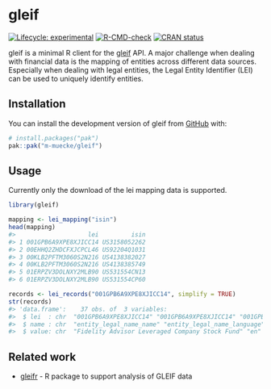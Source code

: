 
<!-- README.md is generated from README.Rmd. Please edit that file -->

# gleif

<!-- badges: start -->

[![Lifecycle:
experimental](https://img.shields.io/badge/lifecycle-experimental-orange.svg)](https://lifecycle.r-lib.org/articles/stages.html#experimental)
[![R-CMD-check](https://github.com/m-muecke/gleif/actions/workflows/R-CMD-check.yaml/badge.svg)](https://github.com/m-muecke/gleif/actions/workflows/R-CMD-check.yaml)
[![CRAN
status](https://www.r-pkg.org/badges/version/gleif)](https://CRAN.R-project.org/package=gleif)
<!-- badges: end -->

gleif is a minimal R client for the [gleif](https://www.gleif.org) API.
A major challenge when dealing with financial data is the mapping of
entities across different data sources. Especially when dealing with
legal entities, the Legal Entity Identifier (LEI) can be used to
uniquely identify entities.

## Installation

You can install the development version of gleif from
[GitHub](https://github.com/) with:

``` r
# install.packages("pak")
pak::pak("m-muecke/gleif")
```

## Usage

Currently only the download of the lei mapping data is supported.

``` r
library(gleif)

mapping <- lei_mapping("isin")
head(mapping)
#>                    lei         isin
#> 1 001GPB6A9XPE8XJICC14 US3158052262
#> 2 00EHHQ2ZHDCFXJCPCL46 US92204Q1031
#> 3 00KLB2PFTM3060S2N216 US4138382027
#> 4 00KLB2PFTM3060S2N216 US4138385749
#> 5 01ERPZV3DOLNXY2MLB90 US531554CN13
#> 6 01ERPZV3DOLNXY2MLB90 US531554CP60

records <- lei_records("001GPB6A9XPE8XJICC14", simplify = TRUE)
str(records)
#> 'data.frame':    37 obs. of  3 variables:
#>  $ lei  : chr  "001GPB6A9XPE8XJICC14" "001GPB6A9XPE8XJICC14" "001GPB6A9XPE8XJ"..
#>  $ name : chr  "entity_legal_name_name" "entity_legal_name_language" "entity_"..
#>  $ value: chr  "Fidelity Advisor Leveraged Company Stock Fund" "en" "FIDELITY"..
```

## Related work

- [gleifr](https://github.com/Financial-Times/gleifr) - R package to
  support analysis of GLEIF data

